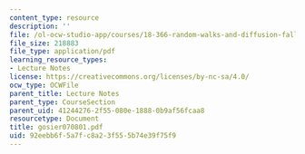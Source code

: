 ```yaml
---
content_type: resource
description: ''
file: /ol-ocw-studio-app/courses/18-366-random-walks-and-diffusion-fall-2006/92eebb6f5a7fc8a23f555b74e39f75f9_gosier070801.pdf
file_size: 218883
file_type: application/pdf
learning_resource_types:
- Lecture Notes
license: https://creativecommons.org/licenses/by-nc-sa/4.0/
ocw_type: OCWFile
parent_title: Lecture Notes
parent_type: CourseSection
parent_uid: 41244276-2f55-080e-1888-0b9af56fcaa8
resourcetype: Document
title: gosier070801.pdf
uid: 92eebb6f-5a7f-c8a2-3f55-5b74e39f75f9
---
```

